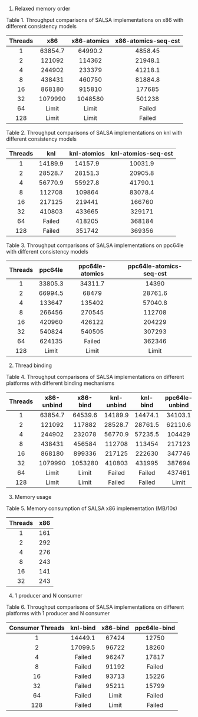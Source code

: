 1. Relaxed memory order

Table 1. Throughput comparisons of SALSA implementations on x86 with different consistency models

| Threads | x86 | x86-atomics | x86-atomics-seq-cst |
|:---:|:---:|:---:|:---:|
|1|63854.7|64990.2|4858.45|
|2|121092|114362|21948.1|
|4|244902|233379|41218.1|
|8|438431|460750|81884.8|
|16|868180|915810|177685|
|32|1079990|1048580|501238|
|64|Limit|Limit|Failed|
|128|Limit|Limit|Failed|

Table 2. Throughput comparisons of SALSA implementations on knl with different consistency models

| Threads | knl | knl-atomics | knl-atomics-seq-cst |
|:---:|:---:|:---:|:---:|
|1|14189.9|14157.9|10031.9|
|2|28528.7|28151.3|20905.8|
|4|56770.9|55927.8|41790.1|
|8|112708|109864|83078.4|
|16|217125|219441|166760|
|32|410803|433665|329171|
|64|Failed| 418205|368184|
|128|Failed | 351742|369356|

Table 3. Throughput comparisons of SALSA implementations on ppc64le with different consistency models

| Threads | ppc64le | ppc64le-atomics | ppc64le-atomics-seq-cst |
|:---:|:---:|:---:|:---:|
|1|33805.3|34311.7|14390|
|2|66994.5|68479|28761.6|
|4|133647|135402|57040.8|
|8|266456|270545|112708|
|16|420960|426122|204229|
|32|540824|540505|307293|
|64|624135|Failed|362346|
|128|Limit|Limit|Limit|

2. Thread binding

Table 4. Throughput comparisons of SALSA implementations on different platforms with different binding mechanisms

| Threads | x86-unbind | x86-bind | knl-unbind | knl-bind | ppc64le-unbind | ppc64le-bind |
|:---:|:---:|:---:|:---:|:---:|:---:|:---:|
|1|63854.7|64539.6|14189.9|14474.1|34103.1|33805.3|
|2|121092|117882|28528.7|28761.5|62110.6|66994.5|
|4|244902|232078|56770.9|57235.5|104429|133647|
|8|438431|456584|112708|113454|217123|266456|
|16|868180|899336|217125|222630|347746|420960|
|32|1079990|1053280|410803|431995|387694|540824|
|64|Limit|Limit|Failed| Failed|437461|624135|
|128|Limit|Limit|Failed | Failed|Limit|Limit|

3. Memory usage

Table 5. Memory consumption of SALSA x86 implementation (MB/10s)

| Threads | x86 |
|:---:|:---:|
|1| 161 |
|2| 292 |
|4| 276 |
|8| 243 |
|16| 141 |
|32| 243 |

4. 1 producer and N consumer

Table 6. Throughput comparisons of SALSA implementations on different platforms with 1 producer and N consumer

| Consumer Threads | knl-bind | x86-bind | ppc64le-bind |
|:---:|:---:|:---:|:---:|
|1|14449.1|67424|12750|
|2|17099.5|96722|18260|
|4|Failed|96247|17817|
|8|Failed|91192|Failed|
|16|Failed|93713|15226|
|32|Failed|95211|15799|
|64|Failed|Limit|Failed|
|128|Failed|Limit|Failed|
